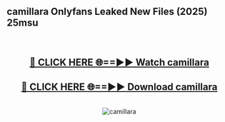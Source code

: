 <h2>camillara Onlyfans Leaked New Files (2025) 25msu</h2>
<br>
<div align="center">
<h2><a href="https://mediafiles.top/camillara&ref=git" rel="nofollow">🔴 CLICK HERE 🌐==►► Watch camillara</a></h2>
<h2><a href="https://mediafiles.top/camillara&ref=git" rel="nofollow">🔴 CLICK HERE 🌐==►► Download camillara</a></h2>
<br>
<a href="https://mediafiles.top/camillara&ref=git" rel="nofollow" data-target="animated-image.originalLink"><img src="https://i.ibb.co.com/xMMVF88/686577567.gif" alt="camillara" style="max-width: 100%; display: inline-block;" data-target="animated-image.originalImage"></a>
</div>
<br>
<br>